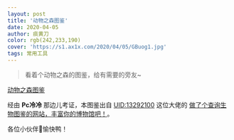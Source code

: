 ```yaml
---
layout: post
title: '动物之森图鉴'
date: 2020-04-05
author: 痰黄刀
color: rgb(242,233,190)
cover: 'https://s1.ax1x.com/2020/04/05/GBuog1.jpg'
tags: 常用工具
---
```


> 看着个动物之森的图鉴，给有需要的旁友~

[动物之森图鉴](https://diobulanduo.gitee.io/animalcrossing.github.io/#/fish)

经由 **Pc冷冷** 那边儿考证，本图鉴出自 [UID:13292100](https://bbs.nga.cn/nuke.php?func=ucp&uid=13292100) 这位大佬的 [做了个查询生物图鉴的网站，丰富你的博物馆吧！](https://bbs.nga.cn/read.php?tid=20966876)。

各位小伙伴🎣愉快鸭！
